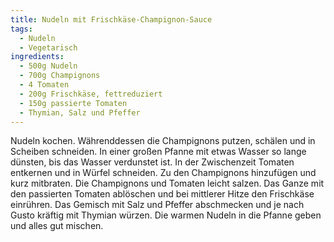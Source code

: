 ```yaml
---
title: Nudeln mit Frischkäse-Champignon-Sauce
tags:
  - Nudeln
  - Vegetarisch
ingredients:
  - 500g Nudeln
  - 700g Champignons
  - 4 Tomaten
  - 200g Frischkäse, fettreduziert
  - 150g passierte Tomaten
  - Thymian, Salz und Pfeffer
---
```


Nudeln kochen. Währenddessen die Champignons putzen, schälen und in Scheiben
schneiden. In einer großen Pfanne mit etwas Wasser so lange dünsten, bis das
Wasser verdunstet ist. In der Zwischenzeit Tomaten entkernen und in Würfel
schneiden. Zu den Champignons hinzufügen und kurz mitbraten. Die Champignons
und Tomaten leicht salzen. Das Ganze mit den passierten Tomaten ablöschen und
bei mittlerer Hitze den Frischkäse einrühren. Das Gemisch mit Salz und Pfeffer
abschmecken und je nach Gusto kräftig mit Thymian würzen. Die warmen Nudeln in
die Pfanne geben und alles gut mischen.
